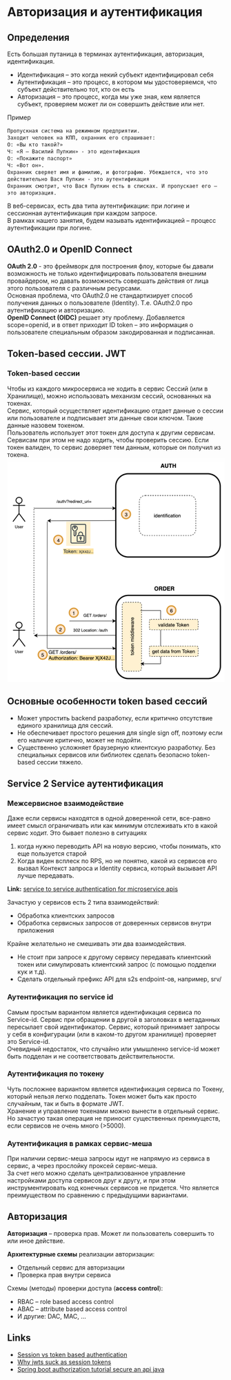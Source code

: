 # Авторизация и аутентификация
## Определения
Есть большая путаница в терминах аутентификация, авторизация,
идентификация.
- Идентификация – это когда некий субъект идентифицировал себя
- Аутентификация – это процесс, в котором мы удостоверяемся, что
субъект действительно тот, кто он есть
- Авторизация – это процесс, когда мы уже зная, кем является субъект,
проверяем может ли он совершить действие или нет.  
  
Пример
```text
Пропускная система на режимном предприятии.
Заходит человек на КПП, охранник его спрашивает:
О: «Вы кто такой?»
Ч: «Я – Василий Пупкин» - это идентификация
О: «Покажите паспорт»
Ч: «Вот он».
Охранник сверяет имя и фамилию, и фотографию. Убеждается, что это
действительно Вася Пупкин - это аутентификация
Охранник смотрит, что Вася Пупкин есть в списках. И пропускает его –
это авторизация.
```  
В веб-сервисах, есть два типа аутентификации: при логине и сессионная
аутентификация при каждом запросе.  
В рамках нашего занятия, будем называть идентификацией – процесс
аутентификации при логине.

## OAuth2.0 и OpenID Connect
**OAuth 2.0** - это фреймворк для построения флоу, которые бы давали возможность
не только идентифицировать пользователя внешним провайдером, но давать
возможность совершать действия от лица этого пользователя с различным
ресурсами.  
Основная проблема, что OAuth2.0 не стандартизирует способ получения данных о
пользователе (Identity). Т.е. OAuth2.0 про аутентификацию и авторизацию.  
**OpenID Connect (OIDC)** решает эту проблему. Добавляется scope=openid, и в ответ
приходит ID token – это информация о пользователе специальным образом
закодированная и подписанная.

## Token-based сессии. JWT
### Token-based сессии
Чтобы из каждого микросервиса не ходить в
сервис Сессий (или в Хранилище), можно
использовать механизм сессий, основанных на
токенах.  
Сервис, который осуществляет идентификацию
отдает данные о сессии или пользователе и
подписывает эти данные свои ключом. Такие
данные назовем токеном.  
Пользователь использует этот токен для
доступа к другим сервисам.  
Сервисам при этом не надо ходить, чтобы
проверить сессию. Если токен валиден, то
сервис доверяет тем данным, которые он
получил из токена.
![Imgurl](images/token-based-1.png)

## Основные особенности token based cессий
- Может упростить backend разработку, если критично отсутствие единого
хранилища для сессий.
- Не обеспечивает простого решения для single sign off, поэтому если его
наличие критично, может не подойти.
- Существенно усложняет браузерную клиентскую разработку. Без специальных
сервисов или библиотек сделать безопасно token-based сессии тяжело.
  
## Service 2 Service аутентификация
### Межсервисное взаимодействие
Даже если сервисы находятся в одной доверенной сети, все-равно имеет смысл
ограничивать или как минимум отслеживать кто в какой сервис ходит.
Это бывает полезно в ситуациях
1. когда нужно переводить API на новую версию, чтобы понимать, кто еще
   пользуется старой
2. Когда виден всплеск по RPS, но не понятно, какой из сервисов его вызвал
   Контекст запроса и Identity сервиса, который вызывает API лучше передавать.

**Link:** [service to service authentication for microservice apis](https://hackernoon.com/service-to-service-authentication-for-microservice-apis-ccf4ab8073e6)

Зачастую у сервисов есть 2 типа взаимодействий:
- Обработка клиентских запросов
- Обработка сервисных запросов от доверенных сервисов внутри приложения  
  
Крайне желательно не смешивать эти два взаимодействия.
- Не стоит при запросе к другому сервису передавать клиентский токен или
симулировать клиентский запрос (с помощью подделки кук и т.д).
- Сделать отдельный префикс API для s2s endpoint-ов, например, srv/

### Аутентификация по service id
Самым простым вариантом является идентификация сервиса по Service-id.
Сервис при обращении в другой в заголовках в метаданных пересылает свой
идентификатор. Сервис, который принимает запросы у себя в конфигурации (или в
каком-то другом хранилище) проверяет это Service-id.  
Очевидный недостаток, что случайно или умышленно service-id может быть
подделан и не соответствовать действительности.

### Аутентификация по токену
Чуть посложнее вариантом является идентификация сервиса по Токену, который
нельзя легко подделать. Токен может быть как просто случайным, так и быть в
формате JWT.  
Хранение и управление токенами можно вынести в отдельный сервис. Но
зачастую такая операция не приносит существенных преимуществ, если сервисов
не очень много (>5000).

### Аутентификация в рамках сервис-меша
При наличии сервис-меша запросы идут не напрямую из сервиса в сервис, а через
прослойку проксей сервис-меша.  
За счет него можно сделать централизованное управление настройками доступа
сервисов друг к другу, и при этом инструментировать код конечных сервисов не
придется. Что является преимуществом по сравнению с предыдущими
вариантами.

## Авторизация
**Авторизация** – проверка прав. Может ли пользователь совершить то или
иное действие.

**Aрхитектурные схемы** реализации авторизации:
- Отдельный сервис для авторизации
- Проверка прав внутри сервиса  

Cхемы (методы) проверки доступа (**access control**):
- RBAC – role based access control
- ABAC – attribute based access control
- И другие: DAC, MAC, …


## Links
- [Session vs token based authentication](https://sherryhsu.medium.com/session-vs-token-based-authentication-11a6c5ac45e4)
- [Why jwts suck as session tokens](https://scotch.io/bar-talk/why-jwts-suck-as-session-tokens)
- [Spring boot authorization tutorial secure an api java](https://auth0.com/blog/spring-boot-authorization-tutorial-secure-an-api-java/)